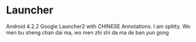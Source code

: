 Launcher
========
Android 4.2.2 Google Launcher2 with CHINESE Annotations.
I am splitty.
Wo men bu sheng chan dai ma, wo men zhi shi da ma de ban yun gong
